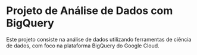# Projeto de Análise de Dados com BigQuery


Este projeto consiste na análise de dados utilizando ferramentas de ciência de dados, com foco na plataforma BigQuery do Google Cloud. 
